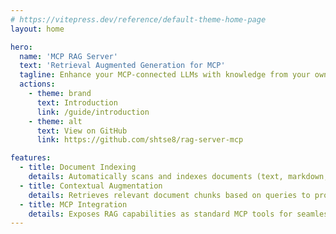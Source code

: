 ```yaml
---
# https://vitepress.dev/reference/default-theme-home-page
layout: home

hero:
  name: 'MCP RAG Server'
  text: 'Retrieval Augmented Generation for MCP'
  tagline: Enhance your MCP-connected LLMs with knowledge from your own documents.
  actions:
    - theme: brand
      text: Introduction
      link: /guide/introduction
    - theme: alt
      text: View on GitHub
      link: https://github.com/shtse8/rag-server-mcp

features:
  - title: Document Indexing
    details: Automatically scans and indexes documents (text, markdown, code) from your project directory.
  - title: Contextual Augmentation
    details: Retrieves relevant document chunks based on queries to provide context to LLMs.
  - title: MCP Integration
    details: Exposes RAG capabilities as standard MCP tools for seamless integration.
---
```

